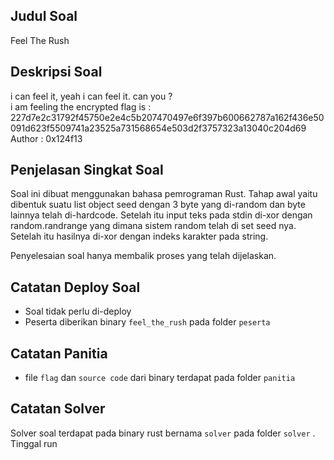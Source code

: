 ## Judul Soal
Feel The Rush

## Deskripsi Soal
i can feel it, yeah i can feel it. can you ?<br>
i am feeling the encrypted flag is :<br>
227d7e2c31792f45750e2e4c5b207470497e6f397b600662787a162f436e50091d623f5509741a23525a731568654e503d2f3757323a13040c204d69<br>
Author : 0x124f13

## Penjelasan Singkat Soal
Soal ini dibuat menggunakan bahasa pemrograman Rust.
Tahap awal yaitu dibentuk suatu list object seed dengan 3 byte yang di-random dan byte lainnya telah di-hardcode.
Setelah itu input teks pada stdin di-xor dengan random.randrange yang dimana sistem random telah di set seed nya.
Setelah itu hasilnya di-xor dengan indeks karakter pada string.

Penyelesaian soal hanya membalik proses yang telah dijelaskan.

## Catatan Deploy Soal
- Soal tidak perlu di-deploy
- Peserta diberikan binary `feel_the_rush` pada folder `peserta`

## Catatan Panitia
- file `flag` dan `source code` dari binary terdapat pada folder `panitia`


## Catatan Solver
Solver soal terdapat pada binary rust bernama `solver` pada folder `solver` . Tinggal run